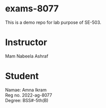 # exams-8077
This is a demo repo for lab purpose of SE-503.
# Instructor
Mam Nabeela Ashraf  
# Student
Namae: Amna Ikram  
Reg no. 2022-ag-8077  
Degree: BSS#-5th(B)



